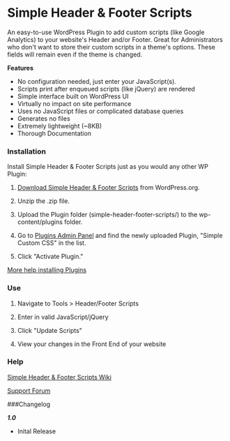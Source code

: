 Simple Header & Footer Scripts
=================

An easy-to-use WordPress Plugin to add custom scripts (like Google Analytics) to your website's Header and/or Footer.  Great for Administrators who don't want to store their custom scripts in a theme's options.  These fields will remain even if the theme is changed.

**Features**

- No configuration needed, just enter your JavaScript(s).
- Scripts print after enqueued scripts (like jQuery) are rendered
- Simple interface built on WordPress UI
- Virtually no impact on site performance
- Uses no JavaScript files or complicated database queries
- Generates no files
- Extremely lightweight (~8KB)
- Thorough Documentation

### Installation

Install Simple Header & Footer Scripts just as you would any other WP Plugin:

1.  [Download Simple Header & Footer Scripts](http://wordpress.org/plugins/simple-custom-css/ "Download Simple Header & Footer Scripts") from WordPress.org.

2.  Unzip the .zip file.

3.  Upload the Plugin folder (simple-header-footer-scripts/) to the wp-content/plugins folder.

4. Go to [Plugins Admin Panel](http://codex.wordpress.org/Administration_Panels#Plugins "Plugins Admin Panel") and find the newly uploaded Plugin, "Simple Custom CSS" in the list.

5. Click "Activate Plugin."

[More help installing Plugins](http://codex.wordpress.org/Managing_Plugins#Installing_Plugins "WordPress Codex: Installing Plugins")

### Use

1.  Navigate to Tools > Header/Footer Scripts

2.  Enter in valid JavaScript/jQuery

3.  Click "Update Scripts"

4.  View your changes in the Front End of your website

### Help

[Simple Header & Footer Scripts Wiki](https://github.com/johnregan3/simple-header-footer-scripts/wiki "Simple Header & Footer Scripts Wiki")

[Support Forum](http://wordpress.org/support/plugin/simple-header-footer-scripts "Support Forum")

###Changelog

***1.0***
* Inital Release
